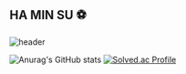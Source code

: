 ## HA MIN SU ⚽️

![header](https://capsule-render.vercel.app/api?type=soft&color=random&height=300&section=header&text=Welcome%&fontSize=90)

![Anurag's GitHub stats](https://github-readme-stats.vercel.app/api?username=minsuhaha&show_icons=true&theme=radical)
[![Solved.ac Profile](http://mazassumnida.wtf/api/v2/generate_badge?boj=gkalstn05)](https://solved.ac/gkalstn05/)
